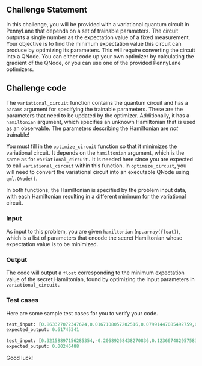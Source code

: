 ## Challenge Statement

In this challenge, you will be provided with a variational quantum circuit in PennyLane that depends on a set of trainable parameters. The circuit outputs a single number as the expectation value of a fixed measurement. Your objective is to find the minimum expectation value this circuit can produce by optimizing its parameters. This will require converting the circuit into a QNode. You can either code up your own optimizer by calculating the gradient of the QNode, or you can use one of the provided PennyLane optimizers.

## Challenge code

The `variational_circuit` function contains the quantum circuit and has a `params` argument for specifying the trainable parameters. These are the parameters that need to be updated by the optimizer. Additionally, it has a `hamiltonian` argument, which specifies an unknown Hamiltonian that is used as an observable. The parameters describing the Hamiltonian are *not* trainable! 

You must fill in the `optimize_circuit` function so that it minimizes the variational circuit. It depends on the `hamiltonian` argument, which is the same as for `variational_circuit.` It is needed here since you are expected to call `variational_circuit` within this function.  In `optimize_circuit`, you will need to convert the variational circuit into an executable QNode using `qml.QNode()`.

In both functions, the Hamiltonian is specified by the problem input data, with each Hamiltonian resulting in a different minimum for the variational circuit. 

### Input

As input to this problem, you are given `hamiltonian` (`np.array(float)`), which is a list of parameters that encode the secret Hamiltonian whose expectation value is to be minimized.
 
### Output

The code will output a `float` corresponding to the minimum expectation value of the secret Hamiltonian, found by optimizing the input parameters in `variational_circuit.`

### Test cases

Here are some sample test cases for you to verify your code.

```python
test_input: [0.863327072347624,0.0167108057202516,0.07991447085492759,0.0854049026262154, 0.0167108057202516,0.8237963773906136,-0.07695947154193797,0.03131548733285282, 0.07991447085492759,-0.07695947154193795,0.8355417021014687,-0.11345916130631205, 0.08540490262621539,0.03131548733285283,-0.11345916130631205,0.758156886827099]
expected_output: 0.61745341

test_input: [0.32158897156285354,-0.20689268438270836,0.12366748295758379,-0.11737425017261123,-0.20689268438270836,0.7747346055276305,-0.05159966365446514,0.08215539696259792,0.12366748295758379,-0.05159966365446514,0.5769050487087416,0.3853362904758938,-0.11737425017261123,0.08215539696259792,0.3853362904758938,0.3986256655167206]
expected_output: 0.00246488
```

Good luck!
